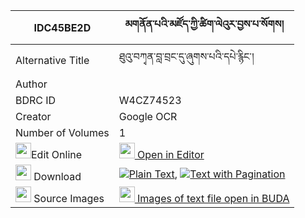 |IDC45BE2D|མགནོན་པའི་མཛོད་ཀྱི་ཚིག་ལེའུར་བྱས་པ་སོགས། 
| --- | --- 
|Alternative Title |ཐུའུ་བཀྭན་བླ་བྲང་དུ་ཞུགས་པའི་དཔེ་རྙིང་།
|Author | 
|BDRC ID | W4CZ74523
|Creator | Google OCR
|Number of Volumes| 1
|<img width="25" src="https://img.icons8.com/color/25/000000/edit-property.png">Edit Online| [<img width="25" src="https://avatars.githubusercontent.com/u/45091458?s=200&v=4"> Open in Editor](http://editor.openpecha.org/IDC45BE2D)
|<img width="25" src="https://img.icons8.com/fluent/48/000000/download-2.png"/>  Download | [![](https://img.icons8.com/color/20/000000/txt.png)Plain Text](https://github.com/Openpecha/IDC45BE2D/releases/download/v1/ganon(?)pa_i_dzo_kyi_tsikle'u__plain_IDC45BE2D.zip), [![](https://img.icons8.com/color/20/000000/txt.png)Text with Pagination](https://github.com/Openpecha/IDC45BE2D/releases/download/v1/ganon(?)pa_i_dzo_kyi_tsikle'u__pages_IDC45BE2D.zip)
|<img width="25" src="https://img.icons8.com/plasticine/100/000000/pictures-folder.png"/>  Source Images | [<img width="25" src="https://library.bdrc.io/icons/BUDA-small.svg"> Images of text file open in BUDA](https://library.bdrc.io/show/bdr:W4CZ74523)